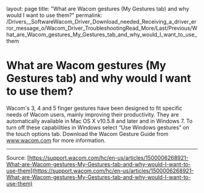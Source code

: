 layout: page
title: "What are Wacom gestures (My Gestures tab) and why would I want to use them?"
permalink: /Drivers__SoftwareWacom_Driver_Download_needed_Receiving_a_driver_error_message_o/Wacom_Driver_TroubleshootingRead_More/Last/Previous/What_are_Wacom_gestures_My_Gestures_tab_and_why_would_I_want_to_use_them

# What are Wacom gestures (My Gestures tab) and why would I want to use them?

Wacom's 3, 4 and 5 finger gestures have been designed to fit specific needs of Wacom users, mainly improving their productivity. They are automatically available in Mac OS X v10.5.8 and later and in Windows 7. To turn off these capabilities in Windows select “Use Windows gestures” on the touch options tab. Download the Wacom Gesture Guide from www.wacom.com for more information.

---
Source: [https://support.wacom.com/hc/en-us/articles/1500006268921-What-are-Wacom-gestures-My-Gestures-tab-and-why-would-I-want-to-use-them](https://support.wacom.com/hc/en-us/articles/1500006268921-What-are-Wacom-gestures-My-Gestures-tab-and-why-would-I-want-to-use-them)
